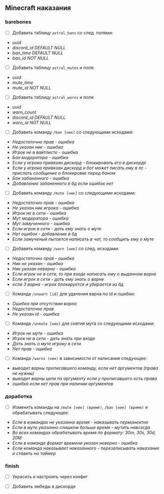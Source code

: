 ## Minecraft наказания

### barebones

- [ ] Добавить таблицу `astral_bans` со след. полями:
- *uuid*
- *discord_id DEFAULT NULL*
- *ban_time DEFAULT NULL*
- *ban_id NOT NULL*
- [ ] Добавить таблицу `astral_mutes` и поля:
- *uuid*
- *mute_time*
- *mute_id NOT NULL*
- [ ] Добавить таблицу `astral_warns` и поля:
- *uuid*
- *warn_count*
- *discord_id DEFAULT NULL*
- *warn_id NOT NULL*
- [ ] Добавить команду `/ban [ник]` со следующими исходами:
- *Недостаточно прав - ошибка*
- *Не указан ник - ошибка*
- *Игрок не в  вайтлисте - ошибка*
- *Бан модератора - ошибка*
- *Если у игрока привязан дискорд - блокировать его в дискорде*
- *Если у игрока привязан дискорд и бот может писать ему в лс - прислать сообщение о блокировке перед баном*
- *Бан забаненного - ошибка*
- *Добавление забаненного в бд если ошибок нет*
- [ ] Добавить команду `/mute [ник]` со следующими исходами:
- *Недостаточно прав - ошибка*
- *Не указан ник игрока - ошибка*
- *Игрок не в сети - ошибка*
- *Мут модератора - ошибка*
- *Мут замученного - ошибка*
- *Если игрок в сети - дать ему знать о муте*
- *Нет ошибок - добавление в бд*
- *Если замученый пытается написать в чат, то сообщить ему о муте*
- [ ] Добавить команду `/warn [ник]` со след. исходами:
- *Недостаточно прав - ошибка*
- *Ник не указан - ошибка*
- *Ник указан неверно - ошибка*
- *Если игрок не в сети, то при входе написать ему о выданном варне*
- *Если игрок в сети - дать ему знать о варне*
- *если 3 варна - игрок блокируется и убирается из бд*
- [ ] Команда `/unwarn [id]` для удаления варна по id и ошибки:
- *Ошибка при отсутствии варна*
- *Недостаточно прав*
- *Не указан id - ошибка*
- [ ] Команда `/unmute [ник]` для снятия мута со следующими исходами:
- *Игрок не муте - ошибка*
- *Игрок не в сети - дать знать при входе*
- *Дать знать о муте игроку в сети*
- *Нет прав - ошибка*
- [ ] Команда `/warns (ник)` в зависимости от написания следующее:
- *выводит варны прописавшего команду, если нет аргументов (права не нужны)*
- *выводит варны цели по аргументу если у прописавшего есть права*
- *ошибка если нет прав при наличии аргументов*

### доработка
- [ ] Изменить команды на `/mute [ник] (время)`, `/ban [ник] (время)` и обрабатывать следующее:
- *Если в командах не указанно время - наказывать перманентно*
- *Если в муте указанно слишком больше время - мутить навсегда*
- *Во всех командах обрабатывать время по формату: 30m, 30s, 30d, 20M*
- *Если в команде формат времени указан неверно - ошибка*
- *Если команда наказывает наказанного - перезаписывать наказание и ставить на таймер*

### finish
- [ ] Украсить и настроить через конфиг
- [ ] Добавить эмбеды в дискорде

